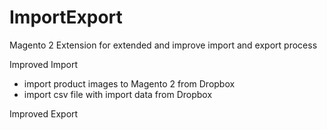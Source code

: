 # ImportExport

Magento 2 Extension for extended and improve import and export process 

Improved Import 
- import product images to Magento 2 from Dropbox 
- import csv file with import data from Dropbox 

Improved Export 
